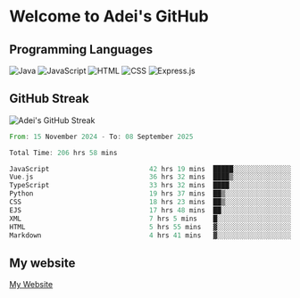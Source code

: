 # Welcome to Adei's GitHub

## Programming Languages
![Java](https://img.shields.io/badge/Java-007396?style=flat-square&logo=java&logoColor=white)
![JavaScript](https://img.shields.io/badge/JavaScript-F7DF1E?style=flat-square&logo=javascript&logoColor=black)
![HTML](https://img.shields.io/badge/HTML-E34F26?style=flat-square&logo=html5&logoColor=white)
![CSS](https://img.shields.io/badge/CSS-1572B6?style=flat-square&logo=css3&logoColor=white)
![Express.js](https://img.shields.io/badge/Express.js-000000?style=flat-square&logo=express&logoColor=white)


## GitHub Streak
![Adei's GitHub Streak](https://github-readme-streak-stats.herokuapp.com/?user=AdeiTamayo&hide_border=true)

<!--START_SECTION:waka-->

```rust
From: 15 November 2024 - To: 08 September 2025

Total Time: 206 hrs 58 mins

JavaScript                         42 hrs 19 mins  █████░░░░░░░░░░░░░░░░░░░░   20.25 %
Vue.js                             36 hrs 32 mins  ████▒░░░░░░░░░░░░░░░░░░░░   17.49 %
TypeScript                         33 hrs 32 mins  ████░░░░░░░░░░░░░░░░░░░░░   16.05 %
Python                             19 hrs 37 mins  ██▒░░░░░░░░░░░░░░░░░░░░░░   09.39 %
CSS                                18 hrs 23 mins  ██▒░░░░░░░░░░░░░░░░░░░░░░   08.80 %
EJS                                17 hrs 48 mins  ██░░░░░░░░░░░░░░░░░░░░░░░   08.53 %
XML                                7 hrs 5 mins    █░░░░░░░░░░░░░░░░░░░░░░░░   03.39 %
HTML                               5 hrs 55 mins   ▓░░░░░░░░░░░░░░░░░░░░░░░░   02.84 %
Markdown                           4 hrs 41 mins   ▓░░░░░░░░░░░░░░░░░░░░░░░░   02.25 %
```

<!--END_SECTION:waka-->

## My website
[My Website](https://adei.eus)



